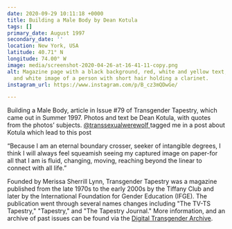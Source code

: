 ```yaml
---
date: 2020-09-29 10:11:18 +0000
title: Building a Male Body by Dean Kotula
tags: []
primary_date: August 1997
secondary_date: ''
location: New York, USA
latitude: 40.71° N
longitude: 74.00° W
image: media/screenshot-2020-04-26-at-16-41-11-copy.png
alt: Magazine page with a black background, red, white and yellow text, and a black
  and white image of a person with short hair holding a clarinet.
instagram_url: https://www.instagram.com/p/B_cz3mQDwGe/

---
```

Building a Male Body, article in Issue #79 of Transgender Tapestry, which came out in Summer 1997. Photos and text be Dean Kotula, with quotes from the photos’ subjects. [@transsexualwerewolf ](https://www.instagram.com/transsexualwerewolf/)tagged me in a post about Kotula which lead to this post

“Because I am an eternal boundary crosser, seeker of intangible degrees, I think I will always feel squeamish seeing my captured image on paper-for all that I am is fluid, changing, moving, reaching beyond the linear to connect with all life.”

Founded by Merissa Sherrill Lynn, Transgender Tapestry was a magazine published from the late 1970s to the early 2000s by the Tiffany Club and later by the International Foundation for Gender Education (IFGE). The publication went through several names changes including "The TV-TS Tapestry," "Tapestry," and "The Tapestry Journal." More information, and an archive of past issues can be found via the [Digital Transgender Archive](https://www.digitaltransgenderarchive.net/col/7w62f824d).